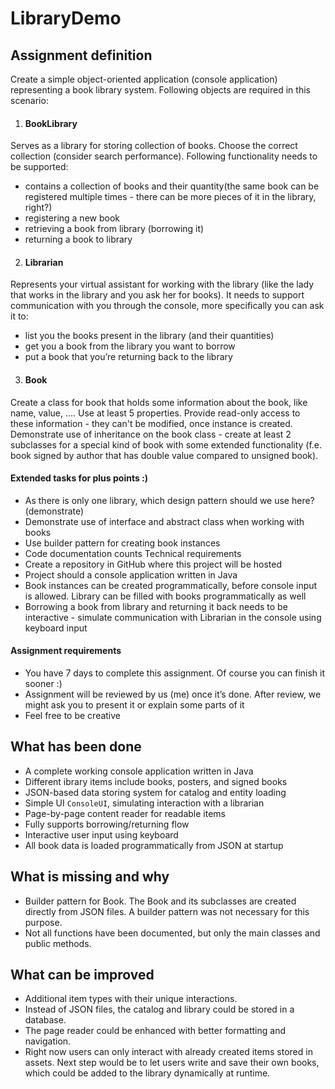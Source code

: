 # LibraryDemo
## Assignment definition

Create a simple object-oriented application (console application) representing a book library
system.
Following objects are required in this scenario:

1. #### BookLibrary
Serves as a library for storing collection of books. Choose the correct collection (consider
search performance). Following functionality needs to be supported:
- contains a collection of books and their quantity(the same book can be registered
multiple times - there can be more pieces of it in the library, right?)
- registering a new book
- retrieving a book from library (borrowing it)
- returning a book to library

2. #### Librarian
Represents your virtual assistant for working with the library (like the lady that works in the
library and you ask her for books). It needs to support communication with you through the
console, more specifically you can ask it to:
- list you the books present in the library (and their quantities)
- get you a book from the library you want to borrow
- put a book that you’re returning back to the library

3. #### Book
Create a class for book that holds some information about the book, like name, value, ....
Use at least 5 properties. Provide read-only access to these information - they can't be
modified, once instance is created.
Demonstrate use of inheritance on the book class - create at least 2 subclasses for a special
kind of book with some extended functionality (f.e. book signed by author that has double
value compared to unsigned book).

#### Extended tasks for plus points :)
- As there is only one library, which design pattern should we use here? (demonstrate)
- Demonstrate use of interface and abstract class when working with books
- Use builder pattern for creating book instances
- Code documentation counts
Technical requirements
- Create a repository in GitHub where this project will be hosted
- Project should a console application written in Java
- Book instances can be created programmatically, before console input is allowed.
Library can be filled with books programmatically as well
- Borrowing a book from library and returning it back needs to be interactive - simulate
communication with Librarian in the console using keyboard input

#### Assignment requirements
- You have 7 days to complete this assignment. Of course you can finish it sooner :)
- Assignment will be reviewed by us (me) once it’s done. After review, we might ask
you to present it or explain some parts of it
- Feel free to be creative

## What has been done
- A complete working console application written in Java
- Different ibrary items include books, posters, and signed books
- JSON-based data storing system for catalog and entity loading
- Simple UI `ConsoleUI`, simulating interaction with a librarian
- Page-by-page content reader for readable items
- Fully supports borrowing/returning flow
- Interactive user input using keyboard
- All book data is loaded programmatically from JSON at startup

## What is missing and why
- Builder pattern for Book. The Book and its subclasses are created directly from JSON files. A builder pattern was not necessary for this purpose.
- Not all functions have been documented, but only the main classes and public methods.

## What can be improved
- Additional item types with their unique interactions.
- Instead of JSON files, the catalog and library could be stored in a database.
- The page reader could be enhanced with better formatting and navigation.
- Right now users can only interact with already created items stored in assets. Next step would be to let users write and save their own books, which could be added to the library dynamically at runtime.
